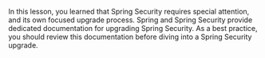 In this lesson, you learned that Spring Security requires special attention, and its own focused upgrade process. Spring and Spring Security provide dedicated documentation for upgrading Spring Security. As a best practice, you should review this documentation before diving into a Spring Security upgrade.
